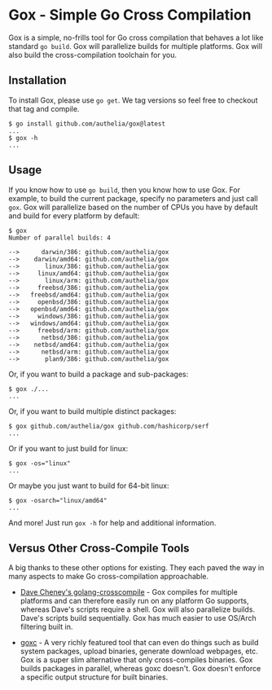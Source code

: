 # Gox - Simple Go Cross Compilation

Gox is a simple, no-frills tool for Go cross compilation that behaves a
lot like standard `go build`. Gox will parallelize builds for multiple
platforms. Gox will also build the cross-compilation toolchain for you.

## Installation

To install Gox, please use `go get`. We tag versions so feel free to
checkout that tag and compile.

```
$ go install github.com/authelia/gox@latest
...
$ gox -h
...
```

## Usage

If you know how to use `go build`, then you know how to use Gox. For
example, to build the current package, specify no parameters and just
call `gox`. Gox will parallelize based on the number of CPUs you have
by default and build for every platform by default:

```
$ gox
Number of parallel builds: 4

-->      darwin/386: github.com/authelia/gox
-->    darwin/amd64: github.com/authelia/gox
-->       linux/386: github.com/authelia/gox
-->     linux/amd64: github.com/authelia/gox
-->       linux/arm: github.com/authelia/gox
-->     freebsd/386: github.com/authelia/gox
-->   freebsd/amd64: github.com/authelia/gox
-->     openbsd/386: github.com/authelia/gox
-->   openbsd/amd64: github.com/authelia/gox
-->     windows/386: github.com/authelia/gox
-->   windows/amd64: github.com/authelia/gox
-->     freebsd/arm: github.com/authelia/gox
-->      netbsd/386: github.com/authelia/gox
-->    netbsd/amd64: github.com/authelia/gox
-->      netbsd/arm: github.com/authelia/gox
-->       plan9/386: github.com/authelia/gox
```

Or, if you want to build a package and sub-packages:

```
$ gox ./...
...
```

Or, if you want to build multiple distinct packages:

```
$ gox github.com/authelia/gox github.com/hashicorp/serf
...
```

Or if you want to just build for linux:

```
$ gox -os="linux"
...
```

Or maybe you just want to build for 64-bit linux:

```
$ gox -osarch="linux/amd64"
...
```

And more! Just run `gox -h` for help and additional information.

## Versus Other Cross-Compile Tools

A big thanks to these other options for existing. They each paved the
way in many aspects to make Go cross-compilation approachable.

* [Dave Cheney's golang-crosscompile](https://github.com/davecheney/golang-crosscompile) -
  Gox compiles for multiple platforms and can therefore easily run on
  any platform Go supports, whereas Dave's scripts require a shell. Gox
  will also parallelize builds. Dave's scripts build sequentially. Gox has
  much easier to use OS/Arch filtering built in.

* [goxc](https://github.com/laher/goxc) -
  A very richly featured tool that can even do things such as build system
  packages, upload binaries, generate download webpages, etc. Gox is a
  super slim alternative that only cross-compiles binaries. Gox builds packages in parallel, whereas
  goxc doesn't. Gox doesn't enforce a specific output structure for built
  binaries.

